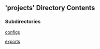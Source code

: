 ## 'projects' Directory Contents

### Subdirectories

[configs](./configs/README.md)

[exports](./exports/README.md)

